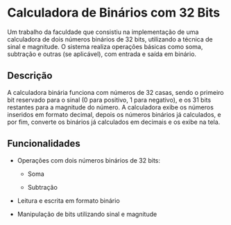 # Calculadora de Binários com 32 Bits

Um trabalho da faculdade que consistiu na implementação de uma calculadora de dois números binários de 32 bits, utilizando a técnica de sinal e magnitude. O sistema realiza operações básicas como soma, subtração e outras (se aplicável), com entrada e saída em binário.

## Descrição

A calculadora binária funciona com números de 32 casas, sendo o primeiro bit reservado para o sinal (0 para positivo, 1 para negativo), e os 31 bits restantes para a magnitude do número. A calculadora exibe os números inseridos em formato decimal, depois os números binários já calculados, e por fim, converte os binários já calculados em decimais e os exibe na tela.

## Funcionalidades

- Operações com dois números binários de 32 bits:

    - Soma

    - Subtração

- Leitura e escrita em formato binário

- Manipulação de bits utilizando sinal e magnitude
